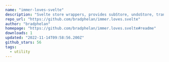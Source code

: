 ```yaml
---
name: "immer-loves-svelte"
description: "Svelte store wrappers, provides subStore, undoStore, transactionStore."
repo_url: "https://github.com/bradphelan/immer.loves.svelte"
author: "bradphelan"
homepage: "https://github.com/bradphelan/immer.loves.svelte#readme"
downloads: 1
updated: "2022-11-14T09:58:56.200Z"
github_stars: 56
tags: 
  - utility
---
```

